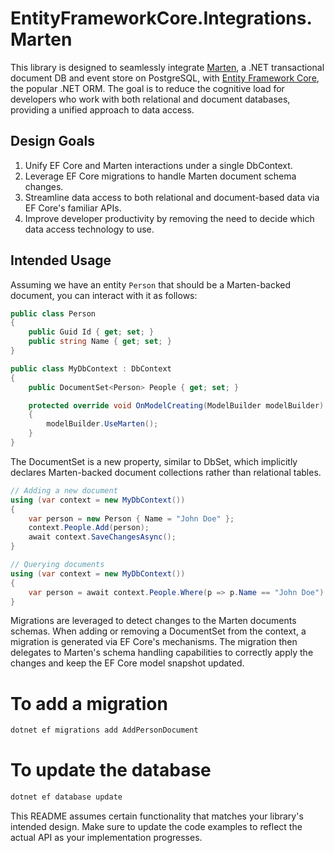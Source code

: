 # EntityFrameworkCore.Integrations.Marten

This library is designed to seamlessly integrate [Marten](https://martendb.io/), a .NET transactional document DB and event store on PostgreSQL, with [Entity Framework Core](https://docs.microsoft.com/en-us/ef/core/), the popular .NET ORM. The goal is to reduce the cognitive load for developers who work with both relational and document databases, providing a unified approach to data access.

## Design Goals

1. Unify EF Core and Marten interactions under a single DbContext.
2. Leverage EF Core migrations to handle Marten document schema changes.
3. Streamline data access to both relational and document-based data via EF Core's familiar APIs.
4. Improve developer productivity by removing the need to decide which data access technology to use.

## Intended Usage

Assuming we have an entity `Person` that should be a Marten-backed document, you can interact with it as follows:

```csharp
public class Person
{
    public Guid Id { get; set; }
    public string Name { get; set; }
}
```

```csharp
public class MyDbContext : DbContext
{
    public DocumentSet<Person> People { get; set; }

    protected override void OnModelCreating(ModelBuilder modelBuilder)
    {
        modelBuilder.UseMarten();
    }
}
```

The DocumentSet<T> is a new property, similar to DbSet<T>, which implicitly declares Marten-backed document collections rather than relational tables.
```csharp
// Adding a new document
using (var context = new MyDbContext())
{
    var person = new Person { Name = "John Doe" };
    context.People.Add(person);
    await context.SaveChangesAsync();
}
```
```csharp
// Querying documents
using (var context = new MyDbContext())
{
    var person = await context.People.Where(p => p.Name == "John Doe").FirstOrDefaultAsync();
}
```
Migrations are leveraged to detect changes to the Marten documents schemas. When adding or removing a DocumentSet<T> from the context, a migration is generated via EF Core's mechanisms. The migration then delegates to Marten's schema handling capabilities to correctly apply the changes and keep the EF Core model snapshot updated.

# To add a migration
```bash
dotnet ef migrations add AddPersonDocument
```
# To update the database
```bash
dotnet ef database update
```
This README assumes certain functionality that matches your library's intended design. Make sure to update the code examples to reflect the actual API as your implementation progresses.
